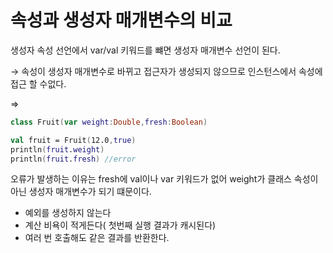 # 속성과 생성자 매개변수의 비교

생성자 속성 선언에서 var/val 키워드를 뺴면 생성자 매개변수 선언이 된다.

→ 속성이 생성자 매개변수로 바뀌고 접근자가 생성되지 않으므로 인스턴스에서 속성에 접근 할 수없다.

⇒

```kotlin
class Fruit(var weight:Double,fresh:Boolean)

val fruit = Fruit(12.0,true)
println(fruit.weight)
println(fruit.fresh) //error
```

오류가 발생하는 이유는 fresh에 val이나 var 키워드가 없어 weight가 클래스 속성이아닌 생성자 매개변수가 되기 떄문이다.

- 예외를 생성하지 않는다
- 계산 비욕이 적게든다( 첫번째 실행 결과가 캐시된다)
- 여러 번 호출해도 같은 결과를 반환한다.